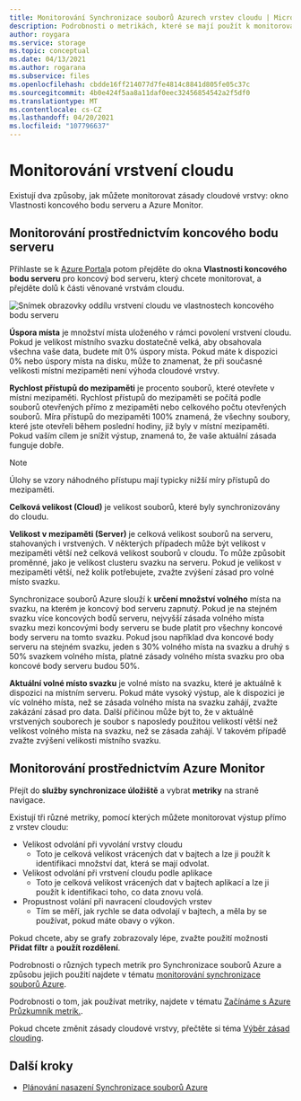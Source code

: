 ```yaml
---
title: Monitorování Synchronizace souborů Azurech vrstev cloudu | Microsoft Docs
description: Podrobnosti o metrikách, které se mají použít k monitorování zásad vaší vrstvy cloudu
author: roygara
ms.service: storage
ms.topic: conceptual
ms.date: 04/13/2021
ms.author: rogarana
ms.subservice: files
ms.openlocfilehash: cbdde16ff214077d7fe4814c8841d805fe05c37c
ms.sourcegitcommit: 4b0e424f5aa8a11daf0eec32456854542a2f5df0
ms.translationtype: MT
ms.contentlocale: cs-CZ
ms.lasthandoff: 04/20/2021
ms.locfileid: "107796637"
---
```

# <a name="monitor-cloud-tiering"></a>Monitorování vrstvení cloudu
Existují dva způsoby, jak můžete monitorovat zásady cloudové vrstvy: okno Vlastnosti koncového bodu serveru a Azure Monitor.

## <a name="monitoring-via-server-endpoint"></a>Monitorování prostřednictvím koncového bodu serveru

Přihlaste se k [Azure Portal](https://portal.azure.com/)a potom přejděte do okna **Vlastnosti koncového bodu serveru** pro koncový bod serveru, který chcete monitorovat, a přejděte dolů k části věnované vrstvám cloudu. 

![Snímek obrazovky oddílu vrstvení cloudu ve vlastnostech koncového bodu serveru](media/storage-sync-monitoring-cloud-tiering/cloud-tiering-monitoring-5.png)

**Úspora místa** je množství místa uloženého v rámci povolení vrstvení cloudu. Pokud je velikost místního svazku dostatečně velká, aby obsahovala všechna vaše data, budete mít 0% úspory místa. Pokud máte k dispozici 0% nebo úspory místa na disku, může to znamenat, že při současné velikosti místní mezipaměti není výhoda cloudové vrstvy. 

**Rychlost přístupů do mezipaměti** je procento souborů, které otevřete v místní mezipaměti. Rychlost přístupů do mezipaměti se počítá podle souborů otevřených přímo z mezipaměti nebo celkového počtu otevřených souborů. Míra přístupů do mezipaměti 100% znamená, že všechny soubory, které jste otevřeli během poslední hodiny, již byly v místní mezipaměti. Pokud vaším cílem je snížit výstup, znamená to, že vaše aktuální zásada funguje dobře.

> [!NOTE]
> Úlohy se vzory náhodného přístupu mají typicky nižší míry přístupů do mezipaměti. 

**Celková velikost (Cloud)** je velikost souborů, které byly synchronizovány do cloudu. 

**Velikost v mezipaměti (Server)** je celková velikost souborů na serveru, stahovaných i vrstvených. V některých případech může být velikost v mezipaměti větší než celková velikost souborů v cloudu. To může způsobit proměnné, jako je velikost clusteru svazku na serveru. Pokud je velikost v mezipaměti větší, než kolik potřebujete, zvažte zvýšení zásad pro volné místo svazku. 

Synchronizace souborů Azure slouží k **určení množství volného** místa na svazku, na kterém je koncový bod serveru zapnutý. Pokud je na stejném svazku více koncových bodů serveru, nejvyšší zásada volného místa svazku mezi koncovými body serveru se bude platit pro všechny koncové body serveru na tomto svazku. Pokud jsou například dva koncové body serveru na stejném svazku, jeden s 30% volného místa na svazku a druhý s 50% svazkem volného místa, platné zásady volného místa svazku pro oba koncové body serveru budou 50%.

**Aktuální volné místo svazku** je volné místo na svazku, které je aktuálně k dispozici na místním serveru. Pokud máte vysoký výstup, ale k dispozici je víc volného místa, než se zásada volného místa na svazku zahájí, zvažte zakázání zásad pro data. Další příčinou může být to, že v aktuálně vrstvených souborech je soubor s naposledy použitou velikostí větší než velikost volného místa na svazku, než se zásada zahájí. V takovém případě zvažte zvýšení velikosti místního svazku. 

## <a name="monitoring-via-azure-monitor"></a>Monitorování prostřednictvím Azure Monitor

Přejít do **služby synchronizace úložiště** a vybrat **metriky** na straně navigace. 

Existují tři různé metriky, pomocí kterých můžete monitorovat výstup přímo z vrstev cloudu:

- Velikost odvolání při vyvolání vrstvy cloudu
    - Toto je celková velikost vrácených dat v bajtech a lze ji použít k identifikaci množství dat, která se mají odvolat.
- Velikost odvolání při vrstvení cloudu podle aplikace
    - Toto je celková velikost vrácených dat v bajtech aplikací a lze ji použít k identifikaci toho, co data znovu volá.
- Propustnost volání při navracení cloudových vrstev
    - Tím se měří, jak rychle se data odvolají v bajtech, a měla by se používat, pokud máte obavy o výkon. 

Pokud chcete, aby se grafy zobrazovaly lépe, zvažte použití možnosti **Přidat filtr** a **použít rozdělení**.
 
Podrobnosti o různých typech metrik pro Synchronizace souborů Azure a způsobu jejich použití najdete v tématu [monitorování synchronizace souborů Azure](file-sync-monitoring.md).

Podrobnosti o tom, jak používat metriky, najdete v tématu [Začínáme s Azure Průzkumník metrik.](../../azure-monitor/essentials/metrics-getting-started.md).

Pokud chcete změnit zásady cloudové vrstvy, přečtěte si téma [Výběr zásad clouding](file-sync-choose-cloud-tiering-policies.md).

## <a name="next-steps"></a>Další kroky

* [Plánování nasazení Synchronizace souborů Azure](file-sync-planning.md)